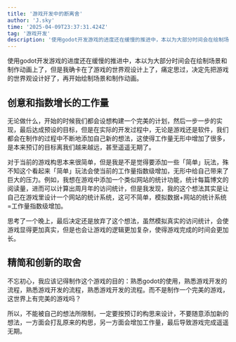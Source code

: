 ```yaml
---
title: '游戏开发中的断离舍'
author: 'J.sky'
time: '2025-04-09T23:37:31.424Z'
tag: '游戏开发'
description: '使用godot开发游戏的进度还在缓慢的推进中，本以为大部分时间会在绘制场景和制作动画上了，但是我确卡在了游戏的世界观设计上了，痛定思过，决定先把游戏的世界观设计好了，再开始绘制场景和制作动画。'
---
```


使用godot开发游戏的进度还在缓慢的推进中，本以为大部分时间会在绘制场景和制作动画上了，但是我确卡在了游戏的世界观设计上了，痛定思过，决定先把游戏的世界观设计好了，再开始绘制场景和制作动画。


## 创意和指数增长的工作量

无论做什么，开始的时候我们都会设想构建一个完美的计划，然后一步一步的实现，最后达成预设的目标，但是在实际的开发过程中，无论是游戏还是软件，我们都会在制作的过程中不断地添加自己新的想法，这使得工作量无形中增加了很多，是本来预订的目标离我们越来越远，甚至遥遥无期了。

对于当前的游戏构思本来很简单，但是我是不是觉得要添加一些「简单」玩法，殊不知这个看起来「简单」玩法会使当前的工作量指数级增加，无形中给自己带来了巨大的压力。例如，我想在游戏中添加一个类似网站的统计功能，统计每篇博文的阅读量，进而可以计算出周月年的访问统计，但是我发现，我的这个想法其实是让自己在游戏里设计一个网站的统计系统，这可不简单，模拟数据+网站的统计系统=工作量指数级增加。

思考了一个晚上，最后决定还是放弃了这个想法，虽然模拟真实的访问统计，会使游戏显得更加真实，但是也会让游戏的逻辑更加复杂，使得游戏完成的时间会更加长。

## 精简和创新的取舍

不忘初心，我应该记得制作这个游戏的目的：熟悉godot的使用，熟悉游戏开发的流程，熟悉游戏开发的流程，熟悉游戏开发的流程。而不是制作一个完美的游戏，这世界上有完美的游戏吗？

所以，不能被自己的想法所限制，一定要按预订的构思来设计，不要随意添加新的想法，一方面会打乱原来的构思，另一方面会增加工作量，最后导致游戏完成遥遥无期。

